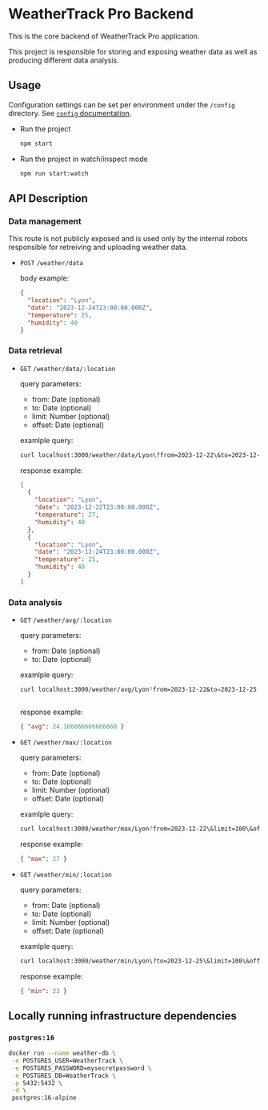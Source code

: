 # WeatherTrack Pro Backend

This is the core backend of WeatherTrack Pro application.

This project is responsible for storing and exposing weather data as well as producing different data analysis.

## Usage

Configuration settings can be set per environment under the `/config` directory. See [`config` documentation](https://www.npmjs.com/package/config).

- Run the project

  ```sh
  npm start
  ```
- Run the project in watch/inspect mode

  ```sh
  npm run start:watch
  ```

## API Description

### Data management

This route is not publicly exposed and is used only by the internal robots responsible for retreiving and uploading weather data.

- `POST` `/weather/data`

  body example:

  ```json
  {
    "location": "Lyon",
    "date": "2023-12-24T23:00:00.000Z",
    "temperature": 25,
    "humidity": 40
  }
  ```

### Data retrieval

- `GET` `/weather/data/:location`

  query parameters:

  - from: Date (optional)
  - to: Date (optional)
  - limit: Number (optional)
  - offset: Date (optional)

  examlple query:

  ```sh
  curl localhost:3000/weather/data/Lyon\?from=2023-12-22\&to=2023-12-25\&limit=100\&offset=0
  ```

  response example:

  ```json
  [
    {
      "location": "Lyon",
      "date": "2023-12-22T23:00:00.000Z",
      "temperature": 27,
      "humidity": 40
    },
    {
      "location": "Lyon",
      "date": "2023-12-24T23:00:00.000Z",
      "temperature": 25,
      "humidity": 40
    }
  ]
  ```

### Data analysis

- `GET` `/weather/avg/:location`

  query parameters:

  - from: Date (optional)
  - to: Date (optional)

  examlple query:

  ```sh
  curl localhost:3000/weather/avg/Lyon?from=2023-12-22&to=2023-12-25
  ```

  ```

  ```

  response example:

  ```json
  { "avg": 24.166666666666668 }
  ```
- `GET` `/weather/max/:location`

  query parameters:

  - from: Date (optional)
  - to: Date (optional)
  - limit: Number (optional)
  - offset: Date (optional)

  examlple query:

  ```sh
  curl localhost:3000/weather/max/Lyon?from=2023-12-22\&limit=100\&offset=0
  ```

  response example:

  ```json
  { "max": 27 }
  ```
- `GET` `/weather/min/:location`

  query parameters:

  - from: Date (optional)
  - to: Date (optional)
  - limit: Number (optional)
  - offset: Date (optional)

  examlple query:

  ```sh
  curl localhost:3000/weather/min/Lyon\?to=2023-12-25\&limit=100\&offset=0
  ```

  response example:

  ```json
  { "min": 23 }
  ```

## Locally running infrastructure dependencies

### `postgres:16`

```sh
docker run --name weather-db \
 -e POSTGRES_USER=WeatherTrack \
 -e POSTGRES_PASSWORD=mysecretpassword \
 -e POSTGRES_DB=WeatherTrack \
 -p 5432:5432 \
 -d \
 postgres:16-alpine
```
